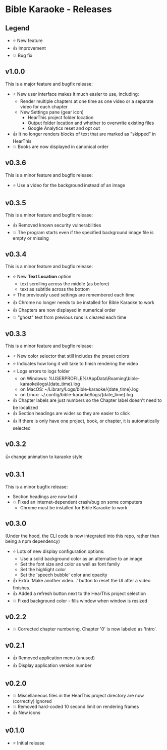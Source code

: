 # Bible Karaoke - Releases

## Legend

- :star: New feature
- :thumbsup: Improvement
- :boom: Bug fix

## v1.0.0

This is a major feature and bugfix release:

- :star: New user interface makes it much easier to use, including:
  - Render multiple chapters at one time as one video or a separate video for each chapter
  - New Settings pane (gear icon)
    - HearThis project folder location
    - Output folder location and whether to overwrite existing files
    - Google Analytics reset and opt out
- :thumbsup: It no longer renders blocks of text that are marked as "skipped" in HearThis
- :boom: Books are now displayed in canonical order

## v0.3.6

This is a minor feature and bugfix release:

- :star: Use a video for the background instead of an image

## v0.3.5

This is a minor feature and bugfix release:

- :thumbsup: Removed known security vulnerabilities
- :boom: The program starts even if the specified background image file is empty or missing

## v0.3.4

This is a minor feature and bugfix release:

- :star: New **Text Location** option
  - text scrolling across the middle (as before)
  - text as subtitle across the bottom
- :star: The previously used settings are remembered each time
- :thumbsup: Chrome no longer needs to be installed for Bible Karaoke to work
- :thumbsup: Chapters are now displayed in numerical order
- :boom: "ghost" text from previous runs is cleared each time

## v0.3.3

This is a minor feature and bugfix release:

- :star: New color selector that still includes the preset colors
- :star: Indicates how long it will take to finish rendering the video
- :star: Logs errors to logs folder
  - on Windows: %USERPROFILE%\AppData\Roaming\bible-karaoke\logs\\{date_time}.log
  - on MacOS: ~/Library/Logs/bible-karaoke/{date_time}.log
  - on Linux: ~/.config/bible-karaoke/logs/{date_time}.log
- :thumbsup: Chapter labels are just numbers so the Chapter label doesn't need to be localized
- :thumbsup: Section headings are wider so they are easier to click
- :thumbsup: If there is only have one project, book, or chapter, it is automatically selected

## v0.3.2

:thumbsup: change animation to karaoke style

## v0.3.1

This is a minor bugfix release:

- Section headings are now bold
- :boom: Fixed an internet-dependent crash/bug on some computers
  - Chrome must be installed for Bible Karaoke to work

## v0.3.0

(Under the hood, the CLI code is now integrated into this repo, rather than being a npm dependency)

- :star: Lots of new display configuration options:
  - Use a solid background color as an alternative to an image
  - Set the font size and color as well as font family
  - Set the highlight color
  - Set the 'speech bubble' color and opacity
- :thumbsup: Extra 'Make another video...' button to reset the UI after a video finishes.
- :thumbsup: Added a refresh button next to the HearThis project selection
- :boom: Fixed background color - fills window when window is resized

## v0.2.2

- :boom: Corrected chapter numbering. Chapter '0' is now labeled as 'Intro'.

## v0.2.1

- :thumbsup: Removed application menu (unused)
- :thumbsup: Display application version number

## v0.2.0

- :boom: Miscellaneous files in the HearThis project directory are now (correctly) ignored
- :boom: Removed hard-coded 10 second limit on rendering frames
- :thumbsup: New icons

## v0.1.0

- :star: Initial release

